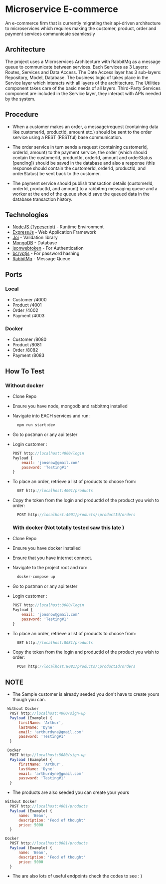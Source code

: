 # Microservice E-commerce

An e-commerce firm that is currently migrating their api-driven architecture to microservices which requires making the customer, product, order and payment services communicate seamlessly

## Architecture

The project uses a Microservices Architecture with RabbitMq as a message queue to communicate between services.
Each Services as 3 Layers: Routes, Services and Data Access.
The Date Access layer has 3 sub-layers: Repository, Model, Database.
The business logic of takes place in the Service layer which interacts with
all layers of the architecture. The Utilities component takes care of the
basic needs of all layers. Third-Party Services component are included in the Service
layer, they interact with APIs needed by the system.

## Procedure

- When a customer makes an order, a message/request (containing data like customerId, productId, amount etc.) should be sent to the order service using a REST (RESTful) base communication.

- The order service in turn sends a request (containing customerId, orderId, amount) to the payment service, the order (which should contain the customerId, productId, orderId, amount and orderStatus [pending]) should be saved in the database and also a response (this response should contain the customerId, orderId, productId, and orderStatus) be sent back to the customer.

- The payment service should publish transaction details (customerId, orderId, productId, and amount) to a rabbitmq messaging queue and a worker at the end of the queue should save the queued data in the database transaction history.

## Technologies

- [NodeJS (Typescript)](https://nodejs.org/) - Runtime Environment
- [ExpressJs](https://expressjs.com/) - Web Application Framework
- [Joi]() - Validation library
- [MongoDB]() - Database
- [jsonwebtoken]() - For Authentication
- [bcryptjs]() - For password hashing
- [RabbitMq]() - Message Queue

## Ports

### Local

- Customer /4000
- Product /4001
- Order /4002
- Payment /4003

### Docker

- Customer /8080
- Product /8081
- Order /8082
- Payment /8083

## How To Test

### Without docker

- Clone Repo
- Ensure you have node, mongodb and rabbitmq installed
- Navigate into EACH services and run:

  ```bash
    npm run start:dev
  ```

- Go to postman or any api tester
- Login customer :

  ```js
  POST http://localhost:4000/login
  Payload {
      email: 'jonsnow@gmail.com'
      password: 'Testing#1'
  }
  ```

- To place an order, retrieve a list of products to choose from:

  ```js
    GET http://localhost:4001/products
  ```

- Copy the token from the login and productId of the product you wish to order:

  ```js
    POST http://localhost:4001/products/:productId/orders
  ```

  ### With docker (Not totally tested saw this late )

- Clone Repo
- Ensure you have docker installed
- Ensure that you have internet connect.
- Navigate to the project root and run:

  ```bash
    docker-compose up
  ```

- Go to postman or any api tester
- Login customer :

  ```js
  POST http://localhost:8080/login
  Payload {
      email: 'jonsnow@gmail.com'
      password: 'Testing#1'
  }
  ```

- To place an order, retrieve a list of products to choose from:

  ```js
    GET http://localhost:8081/products
  ```

- Copy the token from the login and productId of the product you wish to order:

  ```js
    POST http://localhost:8081/products/:productId/orders
  ```

## NOTE

- The Sample customer is already seeded you don't have to create yours though you can.

```js
 Without Docker
  POST http://localhost:4000/sign-up
  Payload (Example) {
      firstName: 'Arthur',
      lastName: 'Dyne'
      email: 'arthurdyne@gmail.com'
      password: 'Testing#1'
  }
```

```js
 Docker
  POST http://localhost:8080/sign-up
  Payload (Example) {
      firstName: 'Arthur',
      lastName: 'Dyne'
      email: 'arthurdyne@gmail.com'
      password: 'Testing#1'
  }
```

- The products are also seeded you can create your yours

```js
Without Docker
  POST http://localhost:4001/products
  Payload (Example) {
      name: 'Bean',
      description: 'Food of thought'
      price: 5000
  }
```

```js
Docker
  POST http://localhost:8081/products
  Payload (Example) {
      name: 'Bean',
      description: 'Food of thought'
      price: 5000
  }
```

- The are also lots of useful endpoints check the codes to see : )
